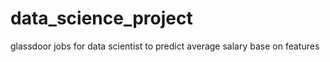 # data_science_project
glassdoor jobs for data scientist to predict average salary base on features

